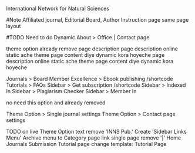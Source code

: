 International Network for Natural Sciences

#Note
Affiliated journal, Editorial Board, Author Instruction page same page layout

#TODO Need to do Dynamic
About > Office | Contact page
<!-- Journals > Affiliated Journal --> theme option already remove page description 
<!-- Journals > Editorial Board --> page description online static ache theme page content diye dynamic kora hoyeche
<!-- Authors > Author Instruction --> page description online static ache theme page content diye dynamic kora hoyeche
Journals > Board Member
Excellence > Ebook publishing /shortcode
Tutorials > FAQs
Sidebar > Get subscription /shortcode
Sidebar > Indexed In
Sidebar > Plagiarism Checker
Sidebar > Member In
<!-- Theme Option > Affilated page settings --> no need this option and already removed
Theme Option > Single journal settings
Theme Option > Contact page settings


TODO on live
Theme Option text remove 'INNS Pub.'
Create 'Sidebar Links Menu'
Archive menu to Category page link
single page remove '|' Home Journals Submission
Tutorial page change template: Tutorial Page